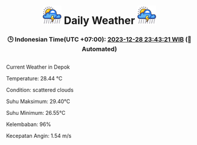 # <h1 align=center><img height=50 src=images/cloud.png> Daily Weather <img height=50 src=images/cloud.png></h1>
<h3 align=center>🕒 Indonesian Time(UTC +07:00): <u>2023-12-28 23:43:21 WIB</u> (🤖Automated)</h3>

<table align=center>
<tr>
</tr>
</table>

Current Weather in Depok

Temperature: 28.44 °C

Condition: scattered clouds

Suhu Maksimum: 29.40°C

Suhu Minimum: 26.55°C

Kelembaban: 96%

Kecepatan Angin: 1.54 m/s

